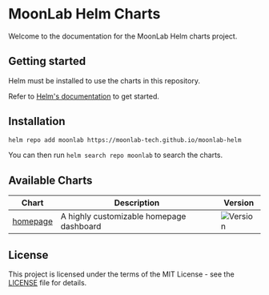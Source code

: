 # MoonLab Helm Charts

Welcome to the documentation for the MoonLab Helm charts project.

## Getting started

Helm must be installed to use the charts in this repository.

Refer to [Helm's documentation](https://helm.sh/docs/) to get started.

## Installation

```bash
helm repo add moonlab https://moonlab-tech.github.io/moonlab-helm
```

You can then run `helm search repo moonlab` to search the charts.

## Available Charts

| Chart | Description | Version |
|-------|-------------|---------|
| [homepage](charts/homepage/) | A highly customizable homepage dashboard | ![Version](https://img.shields.io/badge/homepage-1.1.5-green) |

## License

This project is licensed under the terms of the MIT License - see the [LICENSE](LICENSE) file for details. 